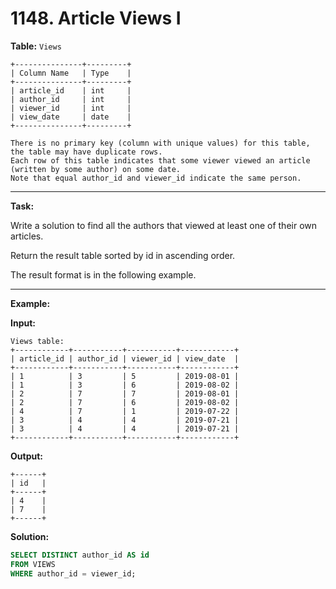# 1148. Article Views I
**Table:** ``Views``
```no-highlight
+---------------+---------+
| Column Name   | Type    |
+---------------+---------+
| article_id    | int     |
| author_id     | int     |
| viewer_id     | int     |
| view_date     | date    |
+---------------+---------+

There is no primary key (column with unique values) for this table, the table may have duplicate rows.
Each row of this table indicates that some viewer viewed an article (written by some author) on some date. 
Note that equal author_id and viewer_id indicate the same person.
```
***
**Task:**

Write a solution to find all the authors that viewed at least one of their own articles.

Return the result table sorted by id in ascending order.

The result format is in the following example.

***
 **Example:**

**Input:** 
```no-highlight
Views table:
+------------+-----------+-----------+------------+
| article_id | author_id | viewer_id | view_date  |
+------------+-----------+-----------+------------+
| 1          | 3         | 5         | 2019-08-01 |
| 1          | 3         | 6         | 2019-08-02 |
| 2          | 7         | 7         | 2019-08-01 |
| 2          | 7         | 6         | 2019-08-02 |
| 4          | 7         | 1         | 2019-07-22 |
| 3          | 4         | 4         | 2019-07-21 |
| 3          | 4         | 4         | 2019-07-21 |
+------------+-----------+-----------+------------+
```
**Output:** 
```no-highlight
+------+
| id   |
+------+
| 4    |
| 7    |
+------+
```

**Solution:**
```SQL
SELECT DISTINCT author_id AS id
FROM VIEWS
WHERE author_id = viewer_id;
```